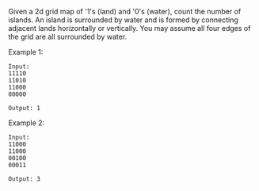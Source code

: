 Given a 2d grid map of '1's (land) and '0's (water), count the number of islands. An island is surrounded by water and is formed by connecting adjacent lands horizontally or vertically. You may assume all four edges of the grid are all surrounded by water.

Example 1:

    Input:
    11110
    11010
    11000
    00000

    Output: 1

Example 2:

    Input:
    11000
    11000
    00100
    00011

    Output: 3
